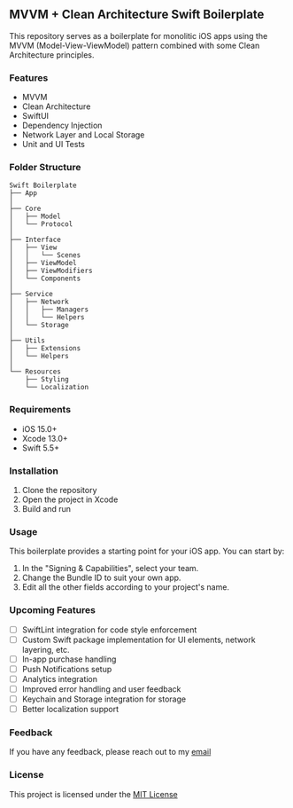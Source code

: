 ## MVVM + Clean Architecture Swift Boilerplate

This repository serves as a boilerplate for monolitic iOS apps using the MVVM (Model-View-ViewModel) pattern combined with some Clean Architecture principles.

### Features

- MVVM
- Clean Architecture
- SwiftUI
- Dependency Injection
- Network Layer and Local Storage
- Unit and UI Tests

### Folder Structure

```
Swift Boilerplate
├── App
│
├── Core
│   ├── Model
│   └── Protocol
│
├── Interface
│   ├── View
│   │   └── Scenes
│   ├── ViewModel
│   ├── ViewModifiers
│   └── Components
│
├── Service
│   ├── Network
│   │   ├── Managers
│   │   └── Helpers
│   └── Storage
│
├── Utils
│   ├── Extensions
│   └── Helpers
│
└── Resources
    ├── Styling
    └── Localization
```

### Requirements

- iOS 15.0+
- Xcode 13.0+
- Swift 5.5+

### Installation

1. Clone the repository
2. Open the project in Xcode
3. Build and run

### Usage

This boilerplate provides a starting point for your iOS app. You can start by:

1. In the "Signing & Capabilities", select your team.
2. Change the Bundle ID to suit your own app.
3. Edit all the other fields according to your project's name.

### Upcoming Features

- [ ] SwiftLint integration for code style enforcement
- [ ] Custom Swift package implementation for UI elements, network layering, etc.
- [ ] In-app purchase handling
- [ ] Push Notifications setup
- [ ] Analytics integration
- [ ] Improved error handling and user feedback
- [ ] Keychain and Storage integration for storage
- [ ] Better localization support

### Feedback

If you have any feedback, please reach out to my [email](mailto:yusufgureldev@gmail.com)

### License

This project is licensed under the [MIT License](https://choosealicense.com/licenses/mit/)
